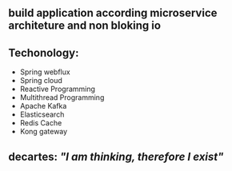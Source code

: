## build application according microservice architeture and non bloking io
## Techonology:
- Spring webflux
- Spring cloud
- Reactive Programming
- Multithread Programming
- Apache Kafka
- Elasticsearch
- Redis Cache
- Kong gateway
## decartes: _"I am thinking, therefore I exist"_
